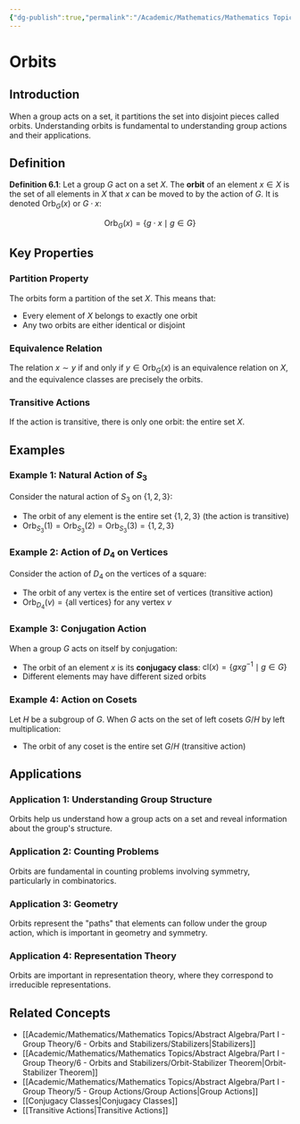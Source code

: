 ```yaml
---
{"dg-publish":true,"permalink":"/Academic/Mathematics/Mathematics Topics/Abstract Algebra/Part I - Group Theory/6 - Orbits and Stabilizers/Orbits/"}
---
```



# Orbits

## Introduction

When a group acts on a set, it partitions the set into disjoint pieces called orbits. Understanding orbits is fundamental to understanding group actions and their applications.

## Definition

**Definition 6.1**: Let a group $G$ act on a set $X$. The **orbit** of an element $x \in X$ is the set of all elements in $X$ that $x$ can be moved to by the action of $G$. It is denoted $\text{Orb}_G(x)$ or $G \cdot x$:

$$\text{Orb}_G(x) = \{g \cdot x \mid g \in G\}$$

## Key Properties

### Partition Property
The orbits form a partition of the set $X$. This means that:
- Every element of $X$ belongs to exactly one orbit
- Any two orbits are either identical or disjoint

### Equivalence Relation
The relation $x \sim y$ if and only if $y \in \text{Orb}_G(x)$ is an equivalence relation on $X$, and the equivalence classes are precisely the orbits.

### Transitive Actions
If the action is transitive, there is only one orbit: the entire set $X$.

## Examples

### Example 1: Natural Action of $S_3$

Consider the natural action of $S_3$ on $\{1, 2, 3\}$:
- The orbit of any element is the entire set $\{1, 2, 3\}$ (the action is transitive)
- $\text{Orb}_{S_3}(1) = \text{Orb}_{S_3}(2) = \text{Orb}_{S_3}(3) = \{1, 2, 3\}$

### Example 2: Action of $D_4$ on Vertices

Consider the action of $D_4$ on the vertices of a square:
- The orbit of any vertex is the entire set of vertices (transitive action)
- $\text{Orb}_{D_4}(v) = \{\text{all vertices}\}$ for any vertex $v$

### Example 3: Conjugation Action

When a group $G$ acts on itself by conjugation:
- The orbit of an element $x$ is its **conjugacy class**: $\text{cl}(x) = \{gxg^{-1} \mid g \in G\}$
- Different elements may have different sized orbits

### Example 4: Action on Cosets

Let $H$ be a subgroup of $G$. When $G$ acts on the set of left cosets $G/H$ by left multiplication:
- The orbit of any coset is the entire set $G/H$ (transitive action)

## Applications

### Application 1: Understanding Group Structure
Orbits help us understand how a group acts on a set and reveal information about the group's structure.

### Application 2: Counting Problems
Orbits are fundamental in counting problems involving symmetry, particularly in combinatorics.

### Application 3: Geometry
Orbits represent the "paths" that elements can follow under the group action, which is important in geometry and symmetry.

### Application 4: Representation Theory
Orbits are important in representation theory, where they correspond to irreducible representations.

## Related Concepts

- [[Academic/Mathematics/Mathematics Topics/Abstract Algebra/Part I - Group Theory/6 - Orbits and Stabilizers/Stabilizers\|Stabilizers]]
- [[Academic/Mathematics/Mathematics Topics/Abstract Algebra/Part I - Group Theory/6 - Orbits and Stabilizers/Orbit-Stabilizer Theorem\|Orbit-Stabilizer Theorem]]
- [[Academic/Mathematics/Mathematics Topics/Abstract Algebra/Part I - Group Theory/5 - Group Actions/Group Actions\|Group Actions]]
- [[Conjugacy Classes\|Conjugacy Classes]]
- [[Transitive Actions\|Transitive Actions]] 